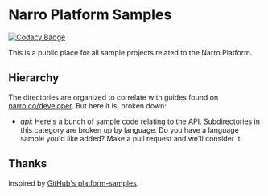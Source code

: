 Narro Platform Samples
================
[![Codacy Badge](https://api.codacy.com/project/badge/Grade/86c337e3783941c7887c2aa831a65292)](https://www.codacy.com/app/email_3/platform-samples?utm_source=github.com&amp;utm_medium=referral&amp;utm_content=NarroApp/platform-samples&amp;utm_campaign=Badge_Grade)

This is a public place for all sample projects related to the Narro Platform.

## Hierarchy

The directories are organized to correlate with guides found on [narro.co/developer](https://www.narro.co/developer).
But here it is, broken down:

* _api_: Here's a bunch of sample code relating to the API. Subdirectories in this
category are broken up by language. Do you have a language sample you'd like added?
Make a pull request and we'll consider it. 

## Thanks

Inspired by [GitHub's platform-samples](https://github.com/github/platform-samples).
